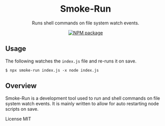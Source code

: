 <div align='center'>

<h1>Smoke-Run</h1>

<p>Runs shell commands on file system watch events.</p>

[![NPM package](https://badge.fury.io/js/smoke-run.svg)](https://www.npmjs.com/package/smoke-run) 

</div>

## Usage

The following watches the `index.js` file and re-runs it on save.

```shell
$ npx smoke-run index.js -x node index.js
```

## Overview

Smoke-Run is a development tool used to run and shell commands on file system watch events. It is mainly written to allow for auto restarting node scripts on save.

License MIT
